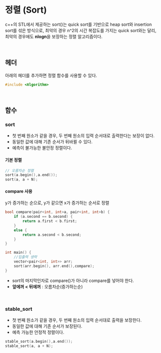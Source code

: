 # 정렬 (Sort)
c++의 STL에서 제공하는 sort()는 quick sort를 기반으로 heap sort와 insertion sort를 섞은 방식으로, 최악의 경우 n^2의 시간 복잡도를 가지는 quick sort와는 달리, 최악의 경우에도 **nlogn**을 보장하는 정렬 알고리즘이다.

<br/>

## 헤더
아래의 헤더를 추가하면 정렬 함수를 사용할 수 있다.
```c++
#include <Algorithm>
```
<br/>

## 함수
### sort
- 첫 번째 원소가 같을 경우, 두 번째 원소의 입력 순서대로 출력한다는 보장이 없다.
- 동일한 값에 대해 기존 순서가 뒤바뀔 수 있다.
- 예측이 불가능한 불안정 정렬이다.

#### 기본 정렬
```c++
// 오름차순 정렬
sort(a.begin(),a.end());
sort(a, a + N);
```

#### compare 사용
y가 증가하는 순으로, y가 같으면 x가 증가하는 순서로 정렬
```c++
bool compare(pair<int, int>a, pair<int, int>b) {
	if (a.second == b.second) {
		return a.first < b.first;
	}
	else {
		return a.second < b.second;
	}
}

int main() {
    //입출력 생략
	vector<pair<int, int>> arr;
	sort(arr.begin(), arr.end(),compare);
}
```
- sort의 마지막인자로 compare()가 아니라 compare를 넣어야 한다.
- **앞에꺼 < 뒤에꺼** : 오름차순(증가하는순)

<br/>

### stable_sort
- 첫 번째 원소가 같을 경우, 두 번째 원소의 입력 순서대로 출력을 보장한다.
- 동일한 값에 대해 기존 순서가 보장된다.
- 예측 가능한 안정적 정렬이다.
```c++
stable_sort(a.begin(),a.end());
stable_sort(a, a + N);
```